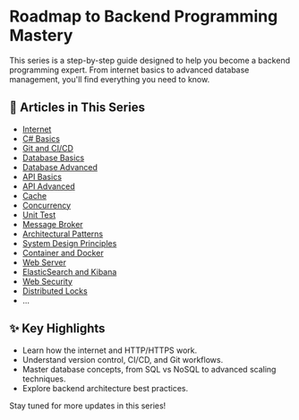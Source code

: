 # Roadmap to Backend Programming Mastery

This series is a step-by-step guide designed to help you become a backend programming expert. From internet basics to advanced database management, you'll find everything you need to know.

## 📂 Articles in This Series

- [Internet](01_Internet.md)
- [C# Basics](02_C#_Basics.md)
- [Git and CI/CD](03_Git_CICD.md)
- [Database Basics](04_Database_Basics_CN.md)
- [Database Advanced](05_Database_Advanced_CN.md)
- [API Basics](06_API_Basics_CN.md)
- [API Advanced](07_API_Advanced_CN.md)
- [Cache](08_Cache_CN.md)
- [Concurrency](09_Concurrency_CN.md)
- [Unit Test](10_UnitTest_CN.md)
- [Message Broker](11_Message_Broker_CN.md)
- [Architectural Patterns](12_Architectural_Patterns_CN.md)
- [System Design Principles](13_System_Design_Principles_CN.md)
- [Container and Docker](14_Container_CN.md)
- [Web Server](15_Web_Server_CN.md)
- [ElasticSearch and Kibana](16_ElasticSearch_Kibana_CN.md)
- [Web Security](17_Web_Security_CN.md)
- [Distributed Locks](18_Distributed_Locks.md)
- ...

## ✨ Key Highlights

- Learn how the internet and HTTP/HTTPS work.
- Understand version control, CI/CD, and Git workflows.
- Master database concepts, from SQL vs NoSQL to advanced scaling techniques.
- Explore backend architecture best practices.

Stay tuned for more updates in this series!
